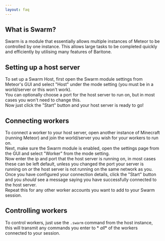 ```yaml
---
layout: faq
---
```


## What is Swarm?

Swarm is a module that essentially allows multiple instances of Meteor to be controlled by one instance. This allows
large tasks to be completed quickly and efficiently by utilising many features of Baritone.

## Setting up a host server

To set up a Swarm Host, first open the Swarm module settings from Meteor's GUI and select "Host" under the mode
setting (you must be in a world/server or this won't work).  
You can optionally choose a port for the host server to run on, but in most cases you won't need to change this.  
Now just click the "Start" button and your host server is ready to go!

## Connecting workers

To connect a worker to your host server, open another instance of Minecraft (running Meteor) and join the world/server
you wish for your workers to run on.  
Next, make sure the Swarm module is enabled, open the settings page from the GUI and select "Worker" from the mode
setting.  
Now enter the ip and port that the host server is running on, in most cases these can be left default, unless you
changed the port your server is running on *or* the host server is not running on the same network as you.  
Once you have configured your connection details, click the "Start" button and you *should* see a message saying you
have successfully connected to the host server.  
Repeat this for any other worker accounts you want to add to your Swarm session.

## Controlling workers

To control workers, just use the `.swarm` command from the host instance, this will transmit any commands you enter to *
*all** of the workers connected to your session.
